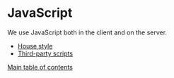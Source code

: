 # JavaScript

We use JavaScript both in the client and on the server.

* [House style](house-style.md)
* [Third-party scripts](third-party-scripts.md)

[Main table of contents](../README.md#table-of-contents)
